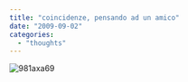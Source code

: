 ```yaml
---
title: "coincidenze, pensando ad un amico"
date: "2009-09-02"
categories: 
  - "thoughts"
---
```


![981axa69](images/img_4078.jpg "981axa69")
